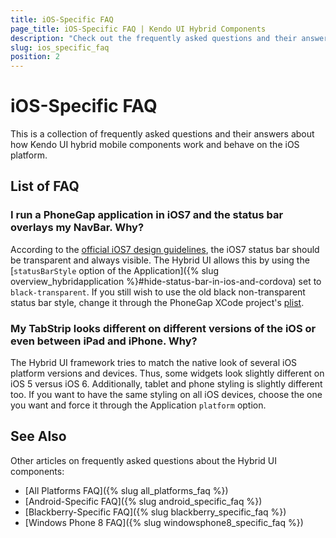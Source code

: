 ```yaml
---
title: iOS-Specific FAQ
page_title: iOS-Specific FAQ | Kendo UI Hybrid Components
description: "Check out the frequently asked questions and their answers about how Kendo UI hybrid components work and behave on the iOS platform."
slug: ios_specific_faq
position: 2
---
```


# iOS-Specific FAQ

This is a collection of frequently asked questions and their answers about how Kendo UI hybrid mobile components work and behave on the iOS platform.

## List of FAQ

### I run a PhoneGap application in iOS7 and the status bar overlays my NavBar. Why?

According to the [official iOS7 design guidelines](https://developer.apple.com/library/ios/documentation/UserExperience/Conceptual/MobileHIG/Bars.html#//apple_ref/doc/uid/TP40006556-CH12-SW1), the iOS7 status bar should be transparent and always visible. The Hybrid UI allows this by using the [`statusBarStyle` option of the Application]({% slug overview_hybridapplication %}#hide-status-bar-in-ios-and-cordova) set to `black-transparent`. If you still wish to use the old black non-transparent status bar style, change it through the PhoneGap XCode project's [plist](http://stackoverflow.com/a/4053237/258445).

### My TabStrip looks different on different versions of the iOS or even between iPad and iPhone. Why?

The Hybrid UI framework tries to match the native look of several iOS platform versions and devices. Thus, some widgets look slightly different on iOS 5 versus iOS 6. Additionally, tablet and phone styling is slightly different too. If you want to have the same styling on all iOS devices, choose the one you want and force it through the Application `platform` option.

## See Also

Other articles on frequently asked questions about the Hybrid UI components:

* [All Platforms FAQ]({% slug all_platforms_faq %})
* [Android-Specific FAQ]({% slug android_specific_faq %})
* [Blackberry-Specific FAQ]({% slug blackberry_specific_faq %})
* [Windows Phone 8 FAQ]({% slug windowsphone8_specific_faq %})
